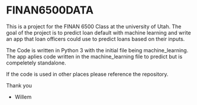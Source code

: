# FINAN6500DATA

This is a project for the FINAN 6500 Class at the university of Utah.
The goal of the project is to predict loan default with machine learning 
and write an app that loan officers could use to predict loans based on their inputs. 

The Code is written in Python 3 with the initial file being machine_learning.
The app aplies code written in the machine_learning file to predict but is compeletely standalone. 

If the code is used in other places please reference the repository.

Thank you

- Willem 
